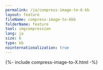 ```yaml
---
permalink: /ja/compress-image-to-6-kb
layout: feature
fileName: compress-image-to-6kb
folderName: feature
tool: imgcompression
lang: ja
size: 6
type: kb
nointernationalization: true
---
```

{%- include compress-image-to-X.html -%}
      
